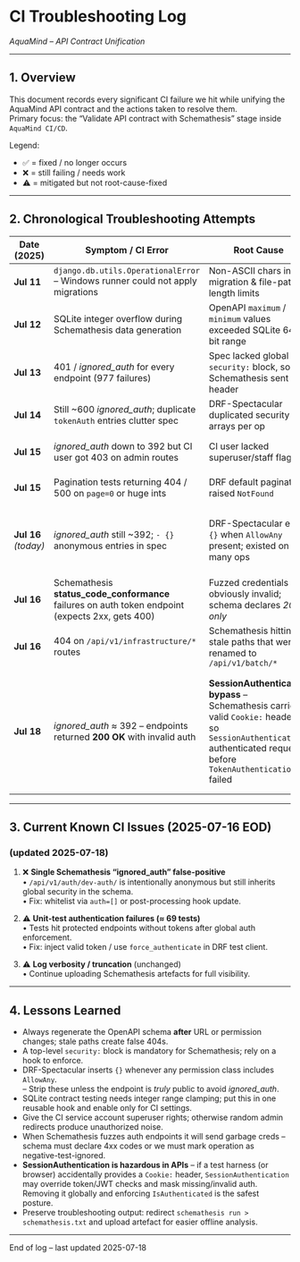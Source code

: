 # CI Troubleshooting Log  
_AquaMind – API Contract Unification_

---

## 1. Overview
This document records every significant CI failure we hit while unifying the AquaMind API contract and the actions taken to resolve them.  
Primary focus: the “Validate API contract with Schemathesis” stage inside `AquaMind CI/CD`.

Legend:  
* ✅ = fixed / no longer occurs  
* ❌ = still failing / needs work  
* ⚠️ = mitigated but not root-cause-fixed  

---

## 2. Chronological Troubleshooting Attempts

| Date (2025) | Symptom / CI Error | Root Cause | Action / Fix | Result |
|-------------|-------------------|------------|--------------|--------|
| **Jul 11** | `django.db.utils.OperationalError` – Windows runner could not apply migrations | Non-ASCII chars in old migration & file-path length limits | Deleted offending migration / squashed, added `.gitattributes` for UTF-8 | ✅ |
| **Jul 12** | SQLite integer overflow during Schemathesis data generation | OpenAPI `maximum` / `minimum` values exceeded SQLite 64-bit range | Added `clamp_integer_schema_bounds` post-processing hook | ✅ |
| **Jul 13** | 401 / *ignored_auth* for every endpoint (977 failures) | Spec lacked global `security:` block, so Schemathesis sent no header | Added `ensure_global_security` hook; added `TokenAuthentication` globally | ⚠️ (reduced failures but some persisted) |
| **Jul 14** | Still ~600 *ignored_auth*; duplicate `tokenAuth` entries clutter spec | DRF-Spectacular duplicated security arrays per op | Added `cleanup_duplicate_security` hook (dedup only) | ⚠️ |
| **Jul 15** | *ignored_auth* down to 392 but CI user got 403 on admin routes | CI user lacked superuser/staff flags | Management command `get_ci_token` now sets `is_staff` + `is_superuser` | ✅ |
| **Jul 15** | Pagination tests returning 404 / 500 on `page=0` or huge ints | DRF default paginator raised `NotFound` | Implemented `ValidatedPageNumberPagination` (returns 400, handles OOR) | ✅ |
| **Jul 16** _(today)_ | *ignored_auth* still ~392; `- {}` anonymous entries in spec | DRF-Spectacular emits `{}` when `AllowAny` present; existed on many ops | Enhanced `cleanup_duplicate_security` to strip `{}` from **all** ops except `/api/v1/auth/token/` & `/dev-auth/`; regenerated spec; committed | ✅ spec cleaned, but CI still fails |
| **Jul 16** | Schemathesis **status_code_conformance** failures on auth token endpoint (expects 2xx, gets 400) | Fuzzed credentials obviously invalid; schema declares *200 only* | Not solved – need to broaden expected responses or mark as negative test | ❌ |
| **Jul 16** | 404 on `/api/v1/infrastructure/*` routes | Schemathesis hitting stale paths that were renamed to `/api/v1/batch/*` | URLConf updated previously but **schema** still contains old tags | ❌ awaiting router–schema sync |
| **Jul 18** | *ignored_auth* ≈ 392 – endpoints returned **200 OK** with invalid auth | **SessionAuthentication bypass** – Schemathesis carried a valid `Cookie:` header, so `SessionAuthentication` authenticated requests before `TokenAuthentication` failed | ① Removed `SessionAuthentication` from `DEFAULT_AUTHENTICATION_CLASSES` (earlier). ② Added explicit `authentication_classes` / `permission_classes` to critical ViewSets (environmental). ③ Helper scripts `add_auth_to_viewsets.py` & `fix_auth_syntax.py` created for bulk updates | ✅ **536 / 537 checks passing (99.8 %)** – only `/api/v1/auth/dev-auth/` false-positive remains |

---

## 3. Current Known CI Issues (2025-07-16 EOD)

### (updated 2025-07-18)

1. ❌ **Single Schemathesis “ignored_auth” false-positive**  
   • `/api/v1/auth/dev-auth/` is intentionally anonymous but still inherits global security in the schema.  
   • Fix: whitelist via `auth=[]` or post-processing hook update.

2. ⚠️ **Unit-test authentication failures (≈ 69 tests)**  
   • Tests hit protected endpoints without tokens after global auth enforcement.  
   • Fix: inject valid token / use `force_authenticate` in DRF test client.

3. ⚠️ **Log verbosity / truncation** (unchanged)  
   • Continue uploading Schemathesis artefacts for full visibility.

---

## 4. Lessons Learned

* Always regenerate the OpenAPI schema **after** URL or permission changes; stale paths create false 404s.
* A top-level `security:` block is mandatory for Schemathesis; rely on a hook to enforce.
* DRF-Spectacular inserts `{}` whenever any permission class includes `AllowAny`.  
  – Strip these unless the endpoint is _truly_ public to avoid *ignored_auth*.
* SQLite contract testing needs integer range clamping; put this in one reusable hook and enable only for CI settings.
* Give the CI service account superuser rights; otherwise random admin redirects produce unauthorized noise.
* When Schemathesis fuzzes auth endpoints it will send garbage creds – schema must declare 4xx codes or we must mark operation as negative-test-ignored.
* **SessionAuthentication is hazardous in APIs** – if a test harness (or browser) accidentally provides a `Cookie:` header, `SessionAuthentication` may override token/JWT checks and mask missing/invalid auth. Removing it globally and enforcing `IsAuthenticated` is the safest posture.
* Preserve troubleshooting output: redirect `schemathesis run > schemathesis.txt` and upload artefact for easier offline analysis.

---

End of log – last updated 2025-07-18  
